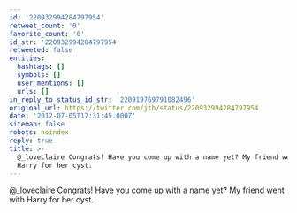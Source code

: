 ```yaml
---
id: '220932994284797954'
retweet_count: '0'
favorite_count: '0'
id_str: '220932994284797954'
retweeted: false
entities:
  hashtags: []
  symbols: []
  user_mentions: []
  urls: []
in_reply_to_status_id_str: '220919769791082496'
original_url: https://twitter.com/jth/status/220932994284797954
date: '2012-07-05T17:31:45.000Z'
sitemap: false
robots: noindex
reply: true
title: >-
  @_loveclaire Congrats! Have you come up with a name yet? My friend went with
  Harry for her cyst.
---
```


@_loveclaire Congrats! Have you come up with a name yet? My friend went with Harry for her cyst.